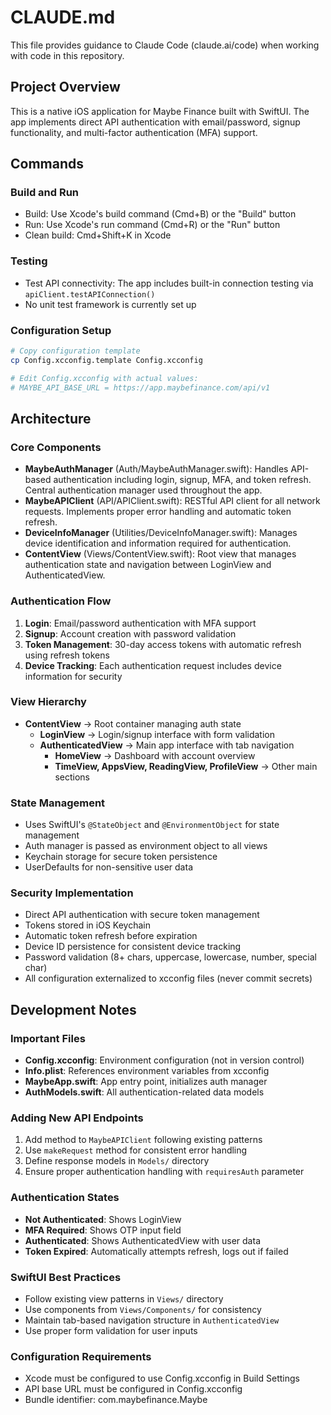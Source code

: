 # CLAUDE.md

This file provides guidance to Claude Code (claude.ai/code) when working with code in this repository.

## Project Overview

This is a native iOS application for Maybe Finance built with SwiftUI. The app implements direct API authentication with email/password, signup functionality, and multi-factor authentication (MFA) support.

## Commands

### Build and Run
- Build: Use Xcode's build command (Cmd+B) or the "Build" button
- Run: Use Xcode's run command (Cmd+R) or the "Run" button
- Clean build: Cmd+Shift+K in Xcode

### Testing
- Test API connectivity: The app includes built-in connection testing via `apiClient.testAPIConnection()`
- No unit test framework is currently set up

### Configuration Setup
```bash
# Copy configuration template
cp Config.xcconfig.template Config.xcconfig

# Edit Config.xcconfig with actual values:
# MAYBE_API_BASE_URL = https://app.maybefinance.com/api/v1
```

## Architecture

### Core Components
- **MaybeAuthManager** (Auth/MaybeAuthManager.swift): Handles API-based authentication including login, signup, MFA, and token refresh. Central authentication manager used throughout the app.
- **MaybeAPIClient** (API/APIClient.swift): RESTful API client for all network requests. Implements proper error handling and automatic token refresh.
- **DeviceInfoManager** (Utilities/DeviceInfoManager.swift): Manages device identification and information required for authentication.
- **ContentView** (Views/ContentView.swift): Root view that manages authentication state and navigation between LoginView and AuthenticatedView.

### Authentication Flow
1. **Login**: Email/password authentication with MFA support
2. **Signup**: Account creation with password validation
3. **Token Management**: 30-day access tokens with automatic refresh using refresh tokens
4. **Device Tracking**: Each authentication request includes device information for security

### View Hierarchy
- **ContentView** → Root container managing auth state
  - **LoginView** → Login/signup interface with form validation
  - **AuthenticatedView** → Main app interface with tab navigation
    - **HomeView** → Dashboard with account overview
    - **TimeView, AppsView, ReadingView, ProfileView** → Other main sections

### State Management
- Uses SwiftUI's `@StateObject` and `@EnvironmentObject` for state management
- Auth manager is passed as environment object to all views
- Keychain storage for secure token persistence
- UserDefaults for non-sensitive user data

### Security Implementation
- Direct API authentication with secure token management
- Tokens stored in iOS Keychain
- Automatic token refresh before expiration
- Device ID persistence for consistent device tracking
- Password validation (8+ chars, uppercase, lowercase, number, special char)
- All configuration externalized to xcconfig files (never commit secrets)

## Development Notes

### Important Files
- **Config.xcconfig**: Environment configuration (not in version control)
- **Info.plist**: References environment variables from xcconfig
- **MaybeApp.swift**: App entry point, initializes auth manager
- **AuthModels.swift**: All authentication-related data models

### Adding New API Endpoints
1. Add method to `MaybeAPIClient` following existing patterns
2. Use `makeRequest` method for consistent error handling
3. Define response models in `Models/` directory
4. Ensure proper authentication handling with `requiresAuth` parameter

### Authentication States
- **Not Authenticated**: Shows LoginView
- **MFA Required**: Shows OTP input field
- **Authenticated**: Shows AuthenticatedView with user data
- **Token Expired**: Automatically attempts refresh, logs out if failed

### SwiftUI Best Practices
- Follow existing view patterns in `Views/` directory
- Use components from `Views/Components/` for consistency
- Maintain tab-based navigation structure in `AuthenticatedView`
- Use proper form validation for user inputs

### Configuration Requirements
- Xcode must be configured to use Config.xcconfig in Build Settings
- API base URL must be configured in Config.xcconfig
- Bundle identifier: com.maybefinance.Maybe